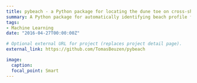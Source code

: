 ```yaml
---
title: pybeach - a Python package for locating the dune toe on cross-shore beach profile transects.
summary: A Python package for automatically identifying beach profile features such as the dune toe, dune crest and shoreline position
tags:
- Machine Learning
date: "2016-04-27T00:00:00Z"

# Optional external URL for project (replaces project detail page).
external_link: https://github.com/TomasBeuzen/pybeach

image:
  caption:
  focal_point: Smart
---
```

